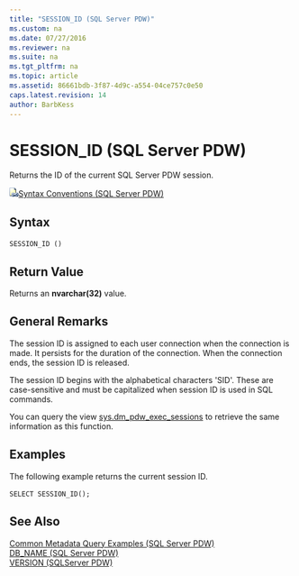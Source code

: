 ```yaml
---
title: "SESSION_ID (SQL Server PDW)"
ms.custom: na
ms.date: 07/27/2016
ms.reviewer: na
ms.suite: na
ms.tgt_pltfrm: na
ms.topic: article
ms.assetid: 86661bdb-3f87-4d9c-a554-04ce757c0e50
caps.latest.revision: 14
author: BarbKess
---
```

# SESSION_ID (SQL Server PDW)
Returns the ID of the current SQL Server PDW session.  
  
![Topic link icon](../../mpp/sqlpdw/media/Topic_Link.gif "Topic_Link")[Syntax Conventions &#40;SQL Server PDW&#41;](../../mpp/sqlpdw/syntax-conventions-sql-server-pdw.md)  
  
## Syntax  
  
```  
SESSION_ID ()  
```  
  
## Return Value  
Returns an **nvarchar(32)** value.  
  
## General Remarks  
The session ID is assigned to each user connection when the connection is made. It persists for the duration of the connection. When the connection ends, the session ID is released.  
  
The session ID begins with the alphabetical characters 'SID'. These are case-sensitive and must be capitalized when session ID is used in SQL commands.  
  
You can query the view [sys.dm_pdw_exec_sessions](../../mpp/sqlpdw/sys-dm-pdw-exec-sessions-sql-server-pdw.md) to retrieve the same information as this function.  
  
## Examples  
The following example returns the current session ID.  
  
```  
SELECT SESSION_ID();  
```  
  
## See Also  
[Common Metadata Query Examples &#40;SQL Server PDW&#41;](../../mpp/sqlpdw/common-metadata-query-examples-sql-server-pdw.md)  
[DB_NAME &#40;SQL Server PDW&#41;](../../mpp/sqlpdw/db-name-sql-server-pdw.md)  
[VERSION &#40;SQLServer PDW&#41;](../../mpp/sqlpdw/version-sqlserver-pdw.md)  
  
